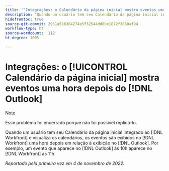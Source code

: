 ```yaml
---
title: '“Integrações: o Calendário da página inicial mostra eventos uma hora depois do Outlook”'
description: “Quando um usuário tem seu Calendário da página inicial integrado ao Workfront e visualiza os calendários, os eventos são exibidos no Workfront uma hora depois em relação à exibição no Outlook. Por exemplo, um evento que aparece no Outlook às 10h é exibido no Workfront como às 11h.
hidefromtoc: true
source-git-commit: 2951a566384274e5f32544dd8be1872f3850af94
workflow-type: ht
source-wordcount: '112'
ht-degree: 100%

---
```



# Integrações: o [!UICONTROL Calendário da página inicial] mostra eventos uma hora depois do [!DNL Outlook]

>[!NOTE]
>
>Esse problema foi encerrado porque não foi possível replicá-lo.

Quando um usuário tem seu Calendário da página inicial integrado ao [!DNL Workfront] e visualiza os calendários, os eventos são exibidos no [!DNL Workfront] uma hora depois em relação à exibição no [!DNL Outlook]. Por exemplo, um evento que aparece no [!DNL Outlook] às 10h aparece no [!DNL Workfront] às 11h.

_Reportado pela primeira vez em 4 de novembro de 2022._

